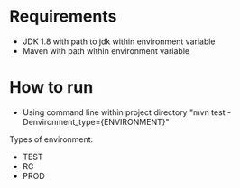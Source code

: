 # Requirements
- JDK 1.8 with path to jdk within environment variable
- Maven with path within environment variable

# How to run
- Using command line within project directory "mvn test -Denvironment_type={ENVIRONMENT}"

Types of environment:
- TEST
- RC
- PROD